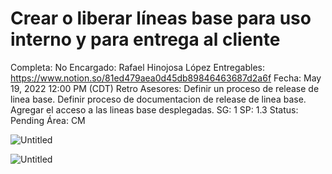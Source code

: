 # Crear o liberar líneas base para uso interno y para entrega al cliente

Completa: No
Encargado: Rafael Hinojosa López
Entregables: https://www.notion.so/81ed479aea0d45db89846463687d2a6f 
Fecha: May 19, 2022 12:00 PM (CDT)
Retro Asesores: Definir un proceso de release de linea base. Definir proceso de documentacion de release de linea base. Agregar el acceso a las lineas base desplegadas.
SG: 1
SP: 1.3
Status: Pending
Área: CM

![Untitled](Crear%20o%20liberar%20li%CC%81neas%20base%20para%20uso%20interno%20y%20pa%207a7d9569cc7644c4a2caa78598a1524f/Untitled.png)

![Untitled](Crear%20o%20liberar%20li%CC%81neas%20base%20para%20uso%20interno%20y%20pa%207a7d9569cc7644c4a2caa78598a1524f/Untitled%201.png)